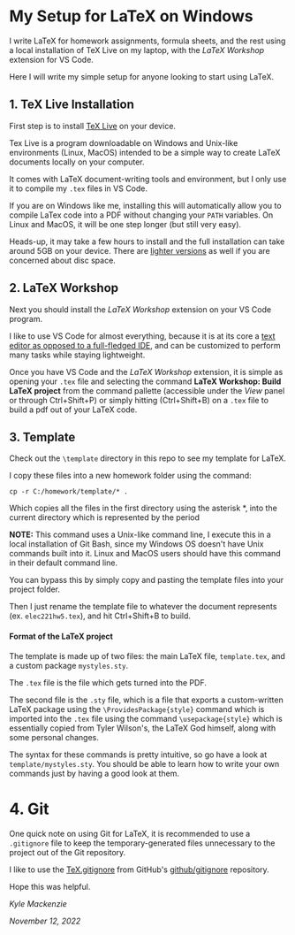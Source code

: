 # My Setup for LaTeX on Windows

I write LaTeX for homework assignments, formula sheets, and the rest using a local installation of TeX Live on my laptop, with the _LaTeX Workshop_ extension for VS Code.

Here I will write my simple setup for anyone looking to start using LaTeX.

## 1. TeX Live Installation

First step is to install [TeX Live](https://www.tug.org/texlive/) on your device.

Tex Live is a program downloadable on Windows and Unix-like environments (Linux, MacOS) intended to be a simple way to create LaTeX documents locally on your computer.

It comes with LaTeX document-writing tools and environment, but I only use it to compile my `.tex` files in VS Code.

If you are on Windows like me, installing this will automatically allow you to compile LaTex code into a PDF without changing your `PATH` variables. On Linux and MacOS, it will be one step longer (but still very easy).

Heads-up, it may take a few hours to install and the full installation can take around 5GB on your device. There are [lighter versions](https://tex.stackexchange.com/questions/302676/how-large-is-the-full-install-of-texlive) as well if you are concerned about disc space.

## 2. LaTeX Workshop

Next you should install the *LaTeX Workshop* extension on your VS Code program.

I like to use VS Code for almost everything, because it is at its core a [text editor as opposed to a full-fledged IDE](https://www.reddit.com/r/learnprogramming/comments/8giupf/text_editor_vs_ide/), and can be customized to perform many tasks while staying lightweight.

Once you have VS Code and the *LaTeX Workshop* extension, it is simple as opening your `.tex` file and selecting the command **LaTeX Workshop: Build LaTeX project** from the command pallette (accessible under the *View* panel or through Ctrl+Shift+P) or simply hitting (Ctrl+Shift+B) on a `.tex` file to build a pdf out of your LaTeX code.

## 3. Template

Check out the `\template` directory in this repo to see my template for LaTeX.

I copy these files into a new homework folder using the command:

``cp -r C:/homework/template/* .``

Which copies all the files in the first directory using the asterisk *, into the current directory which is represented by the period 

**NOTE:** This command uses a Unix-like command line, I execute this in a local installation of Git Bash, since my Windows OS doesn't have Unix commands built into it. Linux and MacOS users should have this command in their default command line.

You can bypass this by simply copy and pasting the template files into your project folder.

Then I just rename the template file to whatever the document represents (ex. `elec221hw5.tex`), and hit Ctrl+Shift+B to build. 

#### Format of the LaTeX project

The template is made up of two files: the main LaTeX file, `template.tex`, and a custom package `mystyles.sty`.

The `.tex` file is the file which gets turned into the PDF. 

The second file is the `.sty` file, which is a file that exports a custom-written LaTeX package using the `\ProvidesPackage{style}` command which is imported into the `.tex` file using the command `\usepackage{style}` which is essentially copied from Tyler Wilson's, the LaTeX God himself, along with some personal changes.

The syntax for these commands is pretty intuitive, so go have a look at `template/mystyles.sty`. You should be able to learn how to write your own commands just by having a good look at them.

# 4. Git

One quick note on using Git for LaTeX, it is recommended to use a `.gitignore` file to keep the temporary-generated files unnecessary to the project out of the Git repository.

I like to use the [TeX.gitignore](https://github.com/github/gitignore/blob/main/TeX.gitignore) from GitHub's [github/gitignore](https://github.com/github/gitignore) repository.

Hope this was helpful.

_Kyle Mackenzie_

_November 12, 2022_
